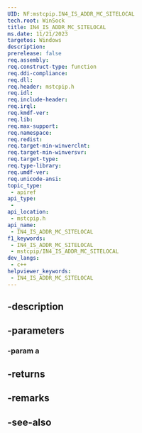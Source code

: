 ```yaml
---
UID: NF:mstcpip.IN4_IS_ADDR_MC_SITELOCAL
tech.root: WinSock
title: IN4_IS_ADDR_MC_SITELOCAL
ms.date: 11/21/2023
targetos: Windows
description: 
prerelease: false
req.assembly: 
req.construct-type: function
req.ddi-compliance: 
req.dll: 
req.header: mstcpip.h
req.idl: 
req.include-header: 
req.irql: 
req.kmdf-ver: 
req.lib: 
req.max-support: 
req.namespace: 
req.redist: 
req.target-min-winverclnt: 
req.target-min-winversvr: 
req.target-type: 
req.type-library: 
req.umdf-ver: 
req.unicode-ansi: 
topic_type:
 - apiref
api_type:
 - 
api_location:
 - mstcpip.h
api_name:
 - IN4_IS_ADDR_MC_SITELOCAL
f1_keywords:
 - IN4_IS_ADDR_MC_SITELOCAL
 - mstcpip/IN4_IS_ADDR_MC_SITELOCAL
dev_langs:
 - c++
helpviewer_keywords:
 - IN4_IS_ADDR_MC_SITELOCAL
---
```


## -description

## -parameters

### -param a

## -returns

## -remarks

## -see-also

